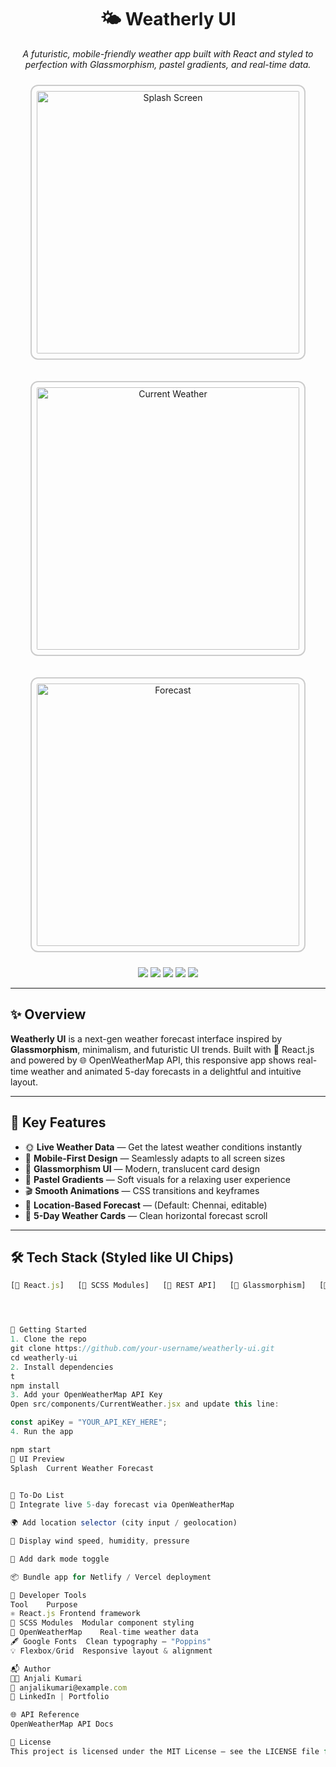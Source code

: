 <h1 align="center">🌤️ Weatherly UI</h1>
<p align="center">
  <i>A futuristic, mobile-friendly weather app built with React and styled to perfection with Glassmorphism, pastel gradients, and real-time data.</i>
</p>

<div align="center">
  <img src="https://i.ibb.co/1s4gqfZ/splash.png" alt="Splash Screen"
       style="margin: 10px; padding: 8px; border: 2px solid #ccc; border-radius: 12px; height: 420px;" />

  <img src="https://i.ibb.co/YkPbZTw/current.png" alt="Current Weather"
       style="margin: 10px; padding: 8px; border: 2px solid #ccc; border-radius: 12px; height: 420px;" />

  <img src="https://i.ibb.co/Q86Vcbb/forecast.png" alt="Forecast"
       style="margin: 10px; padding: 8px; border: 2px solid #ccc; border-radius: 12px; height: 420px;" />
</div>


<p align="center">
  <img src="https://img.shields.io/badge/React-18.2.0-61dafb?logo=react&style=for-the-badge" />
  <img src="https://img.shields.io/badge/SCSS-Custom%20Styles-pink?logo=sass&style=for-the-badge" />
  <img src="https://img.shields.io/badge/API-OpenWeatherMap-ffcc00?logo=cloudflare&style=for-the-badge" />
  <img src="https://img.shields.io/badge/Mobile--First-Design-00bcd4?style=for-the-badge" />
  <img src="https://img.shields.io/badge/Status-Active-brightgreen?style=for-the-badge" />
</p>

---

## ✨ Overview

**Weatherly UI** is a next-gen weather forecast interface inspired by **Glassmorphism**, minimalism, and futuristic UI trends. Built with 💙 React.js and powered by 🌐 OpenWeatherMap API, this responsive app shows real-time weather and animated 5-day forecasts in a delightful and intuitive layout.

---

## 🌟 Key Features

- 🌞 **Live Weather Data** — Get the latest weather conditions instantly
- 📱 **Mobile-First Design** — Seamlessly adapts to all screen sizes
- 🧊 **Glassmorphism UI** — Modern, translucent card design
- 🎨 **Pastel Gradients** — Soft visuals for a relaxing user experience
- 🎬 **Smooth Animations** — CSS transitions and keyframes
- 📍 **Location-Based Forecast** — (Default: Chennai, editable)
- 📅 **5-Day Weather Cards** — Clean horizontal forecast scroll

---

## 🛠️ Tech Stack (Styled like UI Chips)

```jsx
[🔷 React.js]   [🎨 SCSS Modules]   [📡 REST API]   [🧊 Glassmorphism]   [📱 Mobile-First UX]




🚀 Getting Started
1. Clone the repo
git clone https://github.com/your-username/weatherly-ui.git
cd weatherly-ui
2. Install dependencies
t
npm install
3. Add your OpenWeatherMap API Key
Open src/components/CurrentWeather.jsx and update this line:

const apiKey = "YOUR_API_KEY_HERE";
4. Run the app

npm start
📸 UI Preview
Splash	Current Weather	Forecast
		

🧩 To-Do List
🔄 Integrate live 5-day forecast via OpenWeatherMap

🌍 Add location selector (city input / geolocation)

💨 Display wind speed, humidity, pressure

🌙 Add dark mode toggle

📦 Bundle app for Netlify / Vercel deployment

🧪 Developer Tools
Tool	Purpose
⚛️ React.js	Frontend framework
🎨 SCSS Modules	Modular component styling
📡 OpenWeatherMap	Real-time weather data
🖋 Google Fonts	Clean typography – "Poppins"
💡 Flexbox/Grid	Responsive layout & alignment

📬 Author
👩‍💻 Anjali Kumari
📧 anjalikumari@example.com
🔗 LinkedIn | Portfolio

🌐 API Reference
OpenWeatherMap API Docs

📄 License
This project is licensed under the MIT License – see the LICENSE file for details.


